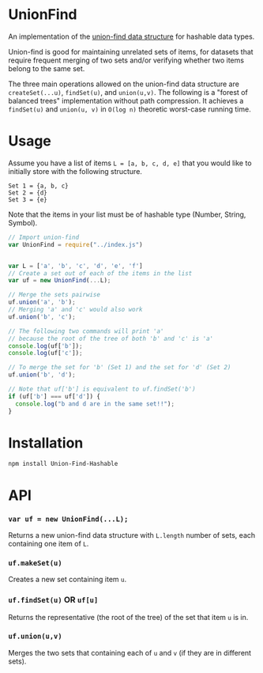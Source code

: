# UnionFind
An implementation of the [union-find data structure](http://en.wikipedia.org/wiki/Disjoint-set_data_structure) for hashable data types.

Union-find is good for maintaining unrelated sets of items, for datasets that require frequent merging of two sets and/or verifying whether two items belong to the same set.

The three main operations allowed on the union-find data structure are `createSet(...u)`, `findSet(u)`, and `union(u,v)`.
The following is a "forest of balanced trees" implementation without path compression.  It achieves a `findSet(u)` and `union(u, v)` in `O(log n)` theoretic worst-case running time.

# Usage

Assume you have a list of items `L = [a, b, c, d, e]` that you would like to initially store with the following structure.

```
Set 1 = {a, b, c}
Set 2 = {d}
Set 3 = {e}
```

Note that the items in your list must be of hashable type (Number, String, Symbol).

```javascript
// Import union-find
var UnionFind = require("../index.js")


var L = ['a', 'b', 'c', 'd', 'e', 'f']
// Create a set out of each of the items in the list 
var uf = new UnionFind(...L);

// Merge the sets pairwise
uf.union('a', 'b'); 
// Merging 'a' and 'c' would also work
uf.union('b', 'c');  

// The following two commands will print 'a' 
// because the root of the tree of both 'b' and 'c' is 'a'
console.log(uf['b']);   
console.log(uf['c']);   

// To merge the set for 'b' (Set 1) and the set for 'd' (Set 2)
uf.union('b', 'd');

// Note that uf['b'] is equivalent to uf.findSet('b')
if (uf['b'] === uf['d']) {
  console.log("b and d are in the same set!!");
}

```


# Installation

```
npm install Union-Find-Hashable
```


# API

### `var uf = new UnionFind(...L);`

Returns a new union-find data structure with `L.length` number of sets, each containing one item of `L`.

### `uf.makeSet(u)`

Creates a new set containing item `u`.


### `uf.findSet(u)`  OR `uf[u]`

Returns the representative (the root of the tree) of the set that item `u` is in.


### `uf.union(u,v)`

Merges the two sets that containing each of `u` and `v` (if they are in different sets). 


